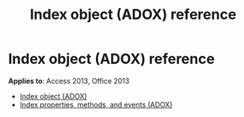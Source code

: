 ﻿---
title: Index object (ADOX) reference
TOCTitle: Index object (ADOX)
ms:assetid: 03b5fcb4-6d35-4a33-9895-956647ecd04f
ms:mtpsurl: https://msdn.microsoft.com/library/JJ248803(v=office.15)
ms:contentKeyID: 48542991
ms.date: 09/18/2015
mtps_version: v=office.15
---

# Index object (ADOX) reference

**Applies to**: Access 2013, Office 2013

- [Index object (ADOX)](index-object-adox.md)
- [Index properties, methods, and events (ADOX)](index-properties-methods-and-events-adox.md)

